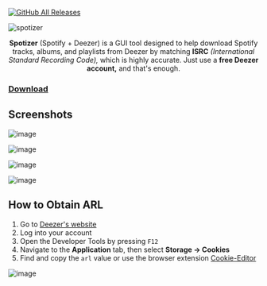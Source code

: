 [![GitHub All Releases](https://img.shields.io/github/downloads/afkarxyz/Spotizer/total?style=for-the-badge)](https://github.com/afkarxyz/Spotizer/releases)

![spotizer](https://github.com/user-attachments/assets/9fb51592-2ee8-4c4c-8c4a-e6b3bf49c3f9)

<div align="center">
<b>Spotizer</b> (Spotify + Deezer) is a GUI tool designed to help download Spotify tracks, albums, and playlists from Deezer by matching <b>ISRC</b> <i>(International Standard Recording Code),</i> which is highly accurate. Just use a <b>free Deezer account,</b> and that's enough.
</div>

### [Download](https://github.com/afkarxyz/Spotizer/releases/download/v3.4/Spotizer.exe)

## Screenshots

![image](https://github.com/user-attachments/assets/ac93def8-6a01-407c-a749-bdd4737754ee)

![image](https://github.com/user-attachments/assets/b5943559-8916-4462-9b9b-7fa92d99ac1f)

![image](https://github.com/user-attachments/assets/ab429746-8426-4a36-a358-42b0398b7f68)

![image](https://github.com/user-attachments/assets/b728a59b-2da0-4e11-9ca9-3f98a7092e45)

## How to Obtain ARL

1. Go to [Deezer's website](https://www.deezer.com/)
2. Log into your account
3. Open the Developer Tools by pressing `F12`
4. Navigate to the **Application** tab, then select **Storage → Cookies**
5. Find and copy the `arl` value or use the browser extension [Cookie-Editor](https://cookie-editor.com/)

![image](https://github.com/user-attachments/assets/936fceec-e476-410f-8975-a7875cca0de5)
